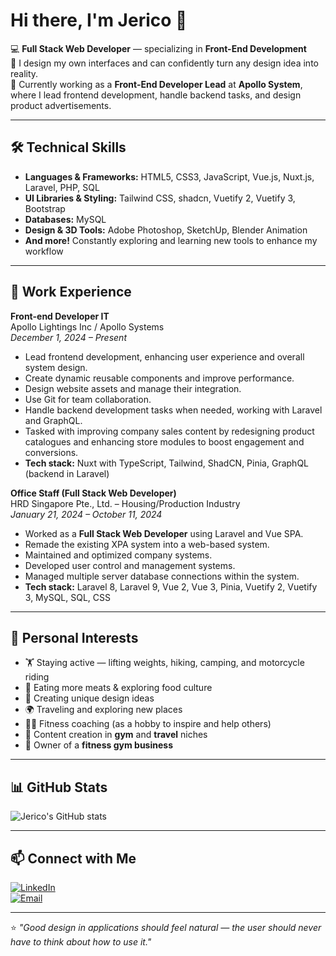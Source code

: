 # Hi there, I'm Jerico 👋

💻 **Full Stack Web Developer** — specializing in **Front-End Development**  
🎨 I design my own interfaces and can confidently turn any design idea into reality.  
🚀 Currently working as a **Front-End Developer Lead** at **Apollo System**,  
where I lead frontend development, handle backend tasks, and design product advertisements.

---

## 🛠 Technical Skills

- **Languages & Frameworks:** HTML5, CSS3, JavaScript, Vue.js, Nuxt.js, Laravel, PHP, SQL  
- **UI Libraries & Styling:** Tailwind CSS, shadcn, Vuetify 2, Vuetify 3, Bootstrap  
- **Databases:** MySQL  
- **Design & 3D Tools:** Adobe Photoshop, SketchUp, Blender Animation  
- **And more!** Constantly exploring and learning new tools to enhance my workflow

---

## 💼 Work Experience

**Front-end Developer IT**  
Apollo Lightings Inc / Apollo Systems  
*December 1, 2024 – Present*  
- Lead frontend development, enhancing user experience and overall system design.  
- Create dynamic reusable components and improve performance.  
- Design website assets and manage their integration.  
- Use Git for team collaboration.  
- Handle backend development tasks when needed, working with Laravel and GraphQL.  
- Tasked with improving company sales content by redesigning product catalogues and enhancing store modules to boost engagement and conversions.  
- **Tech stack:** Nuxt with TypeScript, Tailwind, ShadCN, Pinia, GraphQL (backend in Laravel)  

**Office Staff (Full Stack Web Developer)**  
HRD Singapore Pte., Ltd. – Housing/Production Industry  
*January 21, 2024 – October 11, 2024*  
- Worked as a **Full Stack Web Developer** using Laravel and Vue SPA.  
- Remade the existing XPA system into a web-based system.  
- Maintained and optimized company systems.  
- Developed user control and management systems.  
- Managed multiple server database connections within the system.  
- **Tech stack:** Laravel 8, Laravel 9, Vue 2, Vue 3, Pinia, Vuetify 2, Vuetify 3, MySQL, SQL, CSS  

---

## 🎯 Personal Interests
- 🏋️ Staying active — lifting weights, hiking, camping, and motorcycle riding  
- 🍖 Eating more meats & exploring food culture  
- 🎨 Creating unique design ideas  
- 🌍 Traveling and exploring new places  
- 🏋️‍♂️ Fitness coaching (as a hobby to inspire and help others)  
- 📸 Content creation in **gym** and **travel** niches  
- 🏢 Owner of a **fitness gym business**

---

## 📊 GitHub Stats
![Jerico's GitHub stats](https://github-readme-stats.vercel.app/api?username=jecoooooy&show_icons=true&theme=tokyonight)

---

## 📫 Connect with Me
[![LinkedIn](https://img.shields.io/badge/LinkedIn-0A66C2?style=flat-square&logo=linkedin&logoColor=white)](https://www.linkedin.com/in/jerico-bencito-36465831a/)  
[![Email](https://img.shields.io/badge/Email-D14836?style=flat-square&logo=gmail&logoColor=white)](mailto:bencitojerico@gmail.com)

---

⭐ *"Good design in applications should feel natural — the user should never have to think about how to use it."*

